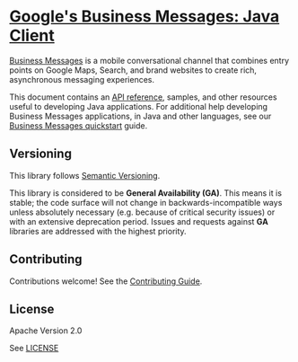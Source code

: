 # [Google's Business Messages: Java Client](https://github.com/google-business-communications/java-businessmessages)

[Business Messages](https://developers.google.com/business-communications/business-messages/guides/learn) is a mobile conversational channel that combines entry points on Google Maps, Search, and brand websites to create rich, asynchronous messaging experiences.

This document contains an [API reference](https://developers.google.com/business-communications/business-messages/reference/rest), samples,
and other resources useful to developing Java applications.
For additional help developing Business Messages applications, in Java and other languages, see our
[Business Messages quickstart](https://developers.google.com/business-communications/business-messages/guides/quickstarts/echo-agent)
guide.


## Versioning

This library follows [Semantic Versioning](http://semver.org/).


This library is considered to be **General Availability (GA)**. This means it
is stable; the code surface will not change in backwards-incompatible ways
unless absolutely necessary (e.g. because of critical security issues) or with
an extensive deprecation period. Issues and requests against **GA** libraries
are addressed with the highest priority.

## Contributing

Contributions welcome! See the [Contributing Guide](https://github.com/google-business-communications/java-businessmessages/CONTRIBUTING.md).

## License

Apache Version 2.0

See [LICENSE](https://github.com/google-business-communications/java-businessmessages/LICENSE)